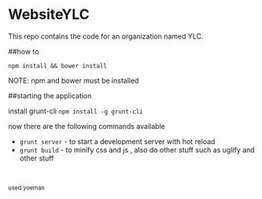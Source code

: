 # WebsiteYLC
This repo contains the code for an organization named YLC.


##how to

```npm install && bower install```

NOTE: npm and bower must be installed

##starting the application

install grunt-cli
```npm install -g grunt-cli```

now there are the following commands available

+ `grunt server` - to start a development server with hot reload
+ `grunt build` - to minify css and js , also do other stuff such as uglify and other stuff




<br>


<sub>used yoeman</sub>
